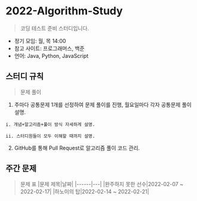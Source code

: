 # 2022-Algorithm-Study
> 코딩 테스트 준비 스터디입니다.
* 정기 모임: 월, 목 14:00
* 참고 사이트: 프로그래머스, 백준
* 언어: Java, Python, JavaScript

## 스터디 규칙
> 문제 풀이
  1. 주마다 공통문제 1개를 선정하여 문제 풀이를 진행, 월요일마다 각자 공통문제 풀이 설명.
  
    i. 개념+알고리즘+풀이 방식 자세하게 설명.
  
    ii. 스터디원들이 모두 이해할 때까지 설명.
  2. GitHub를 통해 Pull Request로 알고리즘 풀이 코드 관리.

## 주간 문제
> 문제 표
|문제 제목|날짜|
|------|---|
|완주하지 못한 선수|2022-02-07 ~ 2022-02-17|
|하노이의 탑|2022-02-14 ~ 2022-02-21|
